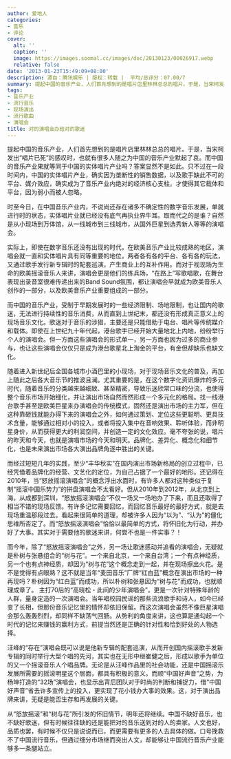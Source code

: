 ```yaml
---
author: 爱地人
categories:
- 音乐
- 评论
cover:
  alt: ''
  caption: ''
  image: https://images.soomal.cc/images/doc/20130123/00026917.webp
  relative: false
date: '2013-01-23T15:49:09+08:00'
description: 源自：腾讯娱乐 | 版权：转载 |  平均/总评分：07.00/7
summary: 提起中国的音乐产业，人们首先想到的是唱片店里林林总总的唱片。于是，当宋柯发出“唱片已死”的感叹时，也就有很多人随之为中国的音乐产业默起了哀。而中国的音乐产业果就等同于中国的实体唱片产业吗？答案显然不是如此。只不过在一段时间内，中国的实体唱片产业，确实因为垄断性的销售数据……
tags:
- 音乐产业
- 流行音乐
- 现场演出
- 流行歌曲
- 演唱会
title: 对的演唱会办给对的歌迷
---
```


提起中国的音乐产业，人们首先想到的是唱片店里林林总总的唱片。于是，当宋柯发出“唱片已死”的感叹时，也就有很多人随之为中国的音乐产业默起了哀。而中国的音乐产业果就等同于中国的实体唱片产业吗？答案显然不是如此。只不过在一段时间内，中国的实体唱片产业，确实因为垄断性的销售数据，以及歌手缺此不可的平台、媒介效应，确实成为了音乐产业内绝对的经济核心支柱，才使得其它载体和平台，因为弱小而被人忽略。

时至今日，在中国音乐产业内，不说尚还存在诸多不确定性的数字音乐发展，单就进行时的状态，实体唱片业就已经没有底气再执业界牛耳。取而代之的是谁？自然是从小现场到万体馆，从一线城市到三线城市，从国外巨星到选秀新人等等的演唱会。

实际上，即使在数字音乐还没有出现的时代，在欧美音乐产业比较成熟的地区，演唱会就一直和实体唱片具有同等重要的地位，两者各有各的平台、各有各的玩法，又通过歌手发行新专辑时的配套巡演，产生商业上的互补作用。而对于视现场为生命的欧美摇滚音乐人来讲，演唱会更是他们的练兵场，“在路上”写歌唱歌，在舞台表现出录音室很难传递出来的Band Sound氛围，都让演唱会早就成为欧美音乐人创作的一部分，以及欧美音乐产业重要组成的一部分。

而中国的音乐产业，受制于早期发展时的一些经济限制、场地限制，也让国内的歌迷，无法进行持续性的音乐消费，从而直到上世纪末，都还没有形成真正意义上的现场音乐文化。歌迷对于音乐的涉猎，主要还是只能借助于电台、唱片等传统媒介和载体。即使在上世纪九十年代起，港台歌手已经开始大量地北上内地，纷纷举行个人的演唱会。但一方面这些演唱会的形式单一，另一方面也因为过多的商业参与，也让这些演唱会仅仅只是成为港台歌星北上淘金的平台，有金但却缺乐也缺文化。

随着进入新世纪后全国各城市小酒巴里的小现场，对于现场音乐文化的普及，再加上随此之后各大音乐节的推波且澜。尤其重要的是，在这个数字化资讯爆炸的多元时代，随着音乐的分类越来越细致、甚至精密，导致乐迷欣常口味的分流，也使得整个音乐市场开始细化，并让演出市场自然而然形成一个多元化的格局。找一线港台歌手甚至是欧美巨星来办演唱会的传统模式，固然还是演出市场的主力军，但在这种靠砸钱就能办得下来的演唱会之外，如何通过策划、定位这些更聪明、更具技术含量，能够通过相对小的投入，或者将投入集中在音响效果、聆听体验，而非明星身价，从而获得更大的利润空间，并创造一定的文化效应。毫不夸张的说，唱片的昨天和今天，也就是演唱市场的今天和明天。品牌化、差异化、概念化和细节化，也是未来演出市场各大演出品牌角逐中胜出的关键。

而经过短短几年的实践，至少“丰华秋实”在国内演出市场新格局的创立过程中，已经凭借着品牌化的经营、文艺化的定位，为自己占据了一个最好的地形。还记得在2010年，当“怒放摇滚演唱会”的概念浮出水面时，有许多人都对这种类似于复制“摇滚中国乐势力”的拼盘演唱会不太看好。但从2010年到2012年，从北京到上海，从成都到深圳，“怒放摇滚演唱会”不仅一场又一场地办了下来，而且还取得了相当不错的现场反馈。有许多记忆需要回忆，而回忆音乐最好的最好方式，就是去现场重温那段过去。看起来很简单的道理，却被许多人因为“以为”、“认为”的僵化思维所否定了。而“怒放摇滚演唱会”恰恰以最简单的方式，将怀旧化为行动，并办好了大事。其实对于需要他的歌迷来讲，何尝不也是一件实事？！

而今年，除了“怒放摇滚演唱会”之外，另一场让歌迷感动并追看的演唱会，无疑就是朴树与张悬组合的“树与花”。一个来自北京，一个来自台湾；一个有点神经质，另一个也有点神经质，却因为“树与花”这个概念走到一起，并在现场擦出火花。是不是觉得有点眼熟？这不就是当年“麦田音乐”厂牌“红白蓝”概念在演出市场的一种再现吗？朴树因为“红白蓝”而成功，所以朴树和张悬因为“树与花”而成功，也就顺理成章了。
主打70后的“高晓松・此间的少年演唱会”，更是一次针对特殊年龄的人群，量身定造的一次演唱会。当年唱校园民谣的那些流浪歌手和诗人，如今已经变了长相，但那份音乐记忆里的情怀却依旧保留。而这次演唱会虽然不像巨星演唱会那么轰轰烈烈，却同样不缺荡气回肠。从势利的角度来讲，这也算是通勾起一个时代的记忆来赚钱的赢利方式，前提当然还是正确的针对性和恰到好处的人物选择。

汪峰的“存在”演唱会既可以说是他新专辑的配套巡演，从而开创国内摇滚歌手发新专辑的同时举行大型个唱的先河，其实也在无形中继崔健之后，形成以歌手为单位的又一个摇滚音乐人个唱品牌。无论是从汪峰作品里的社会功能，还是中国摇滚乐发展所需要的摇滚明星这个层面，都具有积极的意义。而顺“中国好声音”之势，为杨坤打造的“32场”演唱会，也显示出背后团队对于时尚的判断和捕捉力，借“中国好声音”省去许多宣传上的投入，更实现了花小钱办大事的效果。这，对于演出品牌来讲，无疑是能否生存和再发展的关键。

从“怒放摇滚”和“树与花”所引发的怀旧情节，明年还将继续。中国不缺好音乐，也不缺好歌迷，但有时候往往缺的还是能把对的音乐送到对的人的卖家。人文也好，品质也罢，有时候不仅只是说说而已，而更需要有更多的人去具体的做。口号挽救不了中国流行音乐，但通过细分市场继而突出人文，却能够让中国流行音乐产业能够多一条腿站立。